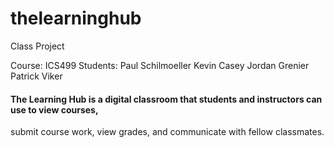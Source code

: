 # thelearninghub

Class Project

Course: ICS499
Students:
	Paul Schilmoeller
	Kevin Casey
	Jordan Grenier
	Patrick Viker
	
#### The Learning Hub is a digital classroom that students and instructors can use to view courses, 
submit course work, view grades, and communicate with fellow classmates.

